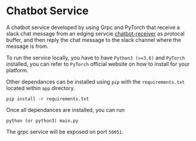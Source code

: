 # Chatbot Service

A chatbot service developed by using Grpc and PyTorch that receive a slack chat message from an edging servcie [chatbot-receiver](https://github.com/callibrity/chatbot-receiver) as protocal buffer, and then reply the chat message to the slack channel where the message is from.

To run the service locally, you have to have `Python3 (>=3.6)` and `PyTorch` installed, you can refer to `PyTorch` official website on how to install for your platform.

Other dependances can be installed using `pip` with the `requirements.txt` located within `app` directory.

```
pip install -r requirements.txt
``` 

Once all dependances are installed, you can run
```
python (or python3) main.py
```

The grpc service will be exposed on port `50051`.
